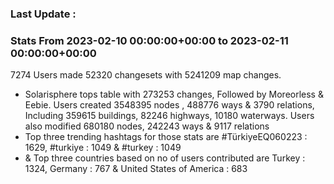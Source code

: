 ### Last Update :

### Stats From 2023-02-10 00:00:00+00:00 to 2023-02-11 00:00:00+00:00

7274 Users made 52320 changesets with 5241209 map changes.
- Solarisphere tops table with 273253 changes, Followed by Moreorless & Eebie. Users created 3548395 nodes , 488776 ways & 3790 relations, Including 359615 buildings, 82246 highways, 10180 waterways. Users also modified 680180 nodes, 242243 ways & 9117 relations
- Top three trending hashtags for those stats are #TürkiyeEQ060223 : 1629, #turkiye : 1049 & #turkey : 1049
-  & Top three countries based on no of users contributed are Turkey : 1324, Germany : 767 & United States of America : 683
